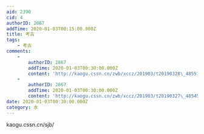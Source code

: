 ```yaml
---
aid: 2390
cid: 4
authorID: 2867
addTime: 2020-01-03T00:15:00.000Z
title: 考古
tags:
    - 考古
comments:
    -
        authorID: 2867
        addTime: 2020-01-03T00:30:00.000Z
        content: 'http://kaogu.cssn.cn/zwb/xccz/201903/t20190328\_4855139.shtml'
    -
        authorID: 2867
        addTime: 2020-01-03T00:30:00.000Z
        content: 'http://kaogu.cssn.cn/zwb/xccz/201903/t20190327\_4854505.shtml'
date: 2020-01-03T00:30:00.000Z
category: 水
---
```


kaogu.cssn.cn/sjb/
